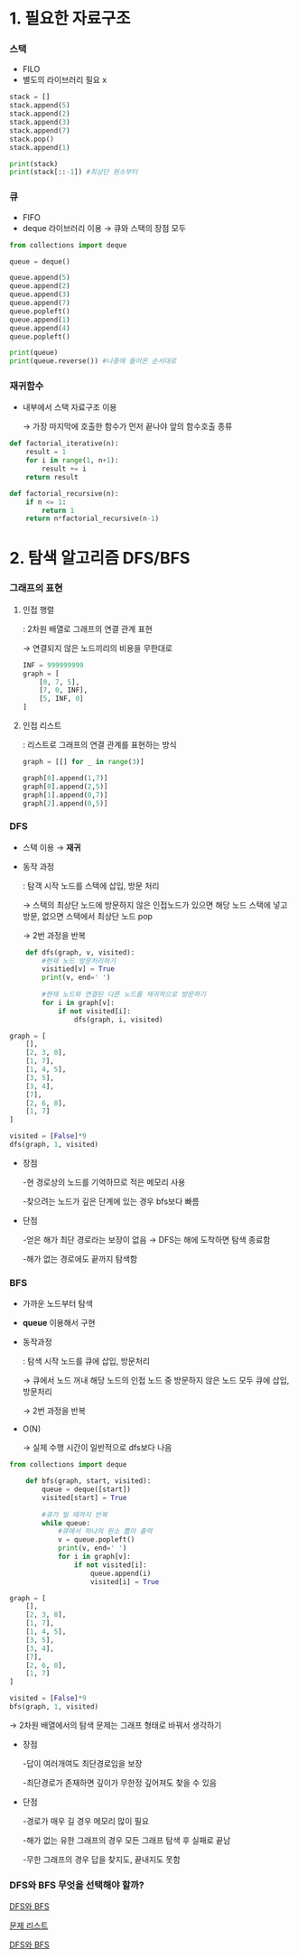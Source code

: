 # 1. 필요한 자료구조

### 스택

- FILO
- 별도의 라이브러리 필요 x

```python
stack = []
stack.append(5)
stack.append(2)
stack.append(3)
stack.append(7)
stack.pop()
stack.append(1)

print(stack)
print(stack[::-1]) #최상단 원소부터
```

### 큐

- FIFO
- deque 라이브러리 이용 → 큐와 스택의 장점 모두

```python
from collections import deque

queue = deque()

queue.append(5)
queue.append(2)
queue.append(3)
queue.append(7)
queue.popleft()
queue.append(1)
queue.append(4)
queue.popleft()

print(queue)
print(queue.reverse()) #나중에 들어온 순서대로
```

### 재귀함수

- 내부에서 스택 자료구조 이용

    → 가장 마지막에 호출한 함수가 먼저 끝나야 앞의 함수호출 종류

```python
def factorial_iterative(n):
	result = 1
	for i in range(1, n+1):
		result += i
	return result

def factorial_recursive(n):
	if n <= 1:
		return 1
	return n*factorial_recursive(n-1)
```

# 2. 탐색 알고리즘 DFS/BFS

### 그래프의 표현

1. 인접 행렬 

    : 2차원 배열로 그래프의 연결 관계 표현

    → 연결되지 않은 노드끼리의 비용을 무한대로

    ```python
    INF = 999999999
    graph = [
    	[0, 7, 5],
    	[7, 0, INF],
    	[5, INF, 0]
    ]
    ```

2. 인접 리스트

    : 리스트로 그래프의 연결 관계를 표현하는 방식

    ```python
    graph = [[] for _ in range(3)]

    graph[0].append(1,7)]
    graph[0].append(2,5)]
    graph[1].append(0,7)]
    graph[2].append(0,5)]
    ```

### DFS

- 스택 이용 → **재귀**
- 동작 과정

    : 탐객 시작 노드를 스택에 삽입, 방문 처리 

    → 스택의 최상단 노드에 방문하지 않은 인접노드가 있으면 해당 노드 스택에 넣고 방문, 없으면 스택에서 최상단 노드 pop

    → 2번 과정을 반복

```python
	def dfs(graph, v, visited):
		#현재 노드 방문처리하기
		visitied[v] = True
		print(v, end=' ')
	
		#현재 노드와 연결된 다른 노드를 재귀적으로 방문하기
		for i in graph[v]:
			if not visited[i]:
				dfs(graph, i, visited)

graph = [
	[],
	[2, 3, 8],
	[1, 7],
	[1, 4, 5],
	[3, 5],
	[3, 4],
	[7],
	[2, 6, 8],
	[1, 7]
]

visited = [False]*9
dfs(graph, 1, visited)
```

- 장점

    -현 경로상의 노드를 기억하므로 적은 메모리 사용

    -찾으려는 노드가 깊은 단계에 있는 경우 bfs보다 빠름

- 단점

    -얻은 해가 최단 경로라는 보장이 없음 → DFS는 해에 도착하면 탐색 종료함

    -해가 없는 경로에도 끝까지 탐색함

### BFS

- 가까운 노드부터 탐색
- **queue** 이용해서 구현
- 동작과정

    : 탐색 시작 노드를 큐에 삽입, 방문처리

    → 큐에서 노드 꺼내 해당 노드의 인접 노드 중 방문하지 않은 노드 모두 큐에 삽입, 방문처리

    → 2번 과정을 반복

- O(N)

    → 실제 수행 시간이 일반적으로 dfs보다 나음

```python
from collections import deque

	def bfs(graph, start, visited):
		queue = deque([start])
		visited[start] = True
		
		#큐가 빌 때까지 반복
		while queue:
			#큐에서 하나의 원소 뽑아 출력
			v = queue.popleft()
			print(v, end=' ')
			for i in graph[v]:
				if not visited[i]:
					queue.append(i)
					visited[i] = True

graph = [
	[],
	[2, 3, 8],
	[1, 7],
	[1, 4, 5],
	[3, 5],
	[3, 4],
	[7],
	[2, 6, 8],
	[1, 7]
]

visited = [False]*9
bfs(graph, 1, visited)
```

→ 2차원 배열에서의 탐색 문제는 그래프 형태로 바꿔서 생각하기

- 장점

    -답이 여러개여도 최단경로임을 보장

    -최단경로가 존재하면 깊이가 무한정 깊어져도 찾을 수 있음

- 단점

    -경로가 매우 길 경우 메모리 많이 필요

    -해가 없는 유한 그래프의 경우 모든 그래프 탐색 후 실패로 끝남

    -무한 그래프의 경우 답을 찾지도, 끝내지도 못함

### DFS와 BFS 무엇을 선택해야 할까?

[DFS와 BFS](https://www.notion.so/e34f0cdc3c984fada87a7a816dc89906)

[문제 리스트](https://www.notion.so/f285bd5522cd4cb28bab75ae4bea4137)

[DFS와 BFS](https://www.acmicpc.net/step/24)